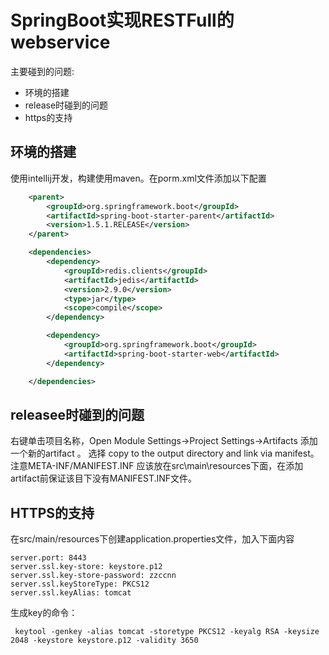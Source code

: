 # SpringBoot实现RESTFull的webservice

主要碰到的问题:

* 环境的搭建
* release时碰到的问题
* https的支持


## 环境的搭建

使用intellij开发，构建使用maven。在porm.xml文件添加以下配置
```xml
    <parent>
        <groupId>org.springframework.boot</groupId>
        <artifactId>spring-boot-starter-parent</artifactId>
        <version>1.5.1.RELEASE</version>
    </parent>

    <dependencies>
        <dependency>
            <groupId>redis.clients</groupId>
            <artifactId>jedis</artifactId>
            <version>2.9.0</version>
            <type>jar</type>
            <scope>compile</scope>
        </dependency>

        <dependency>
            <groupId>org.springframework.boot</groupId>
            <artifactId>spring-boot-starter-web</artifactId>
        </dependency>

    </dependencies>

```


## releasee时碰到的问题

右键单击项目名称，Open Module Settings->Project Settings->Artifacts 添加一个新的artifact 。 选择 copy to the output directory and link via manifest。注意META-INF/MANIFEST.INF 应该放在src\main\resources下面，在添加artifact前保证该目下没有MANIFEST.INF文件。



## HTTPS的支持

在src/main/resources下创建application.properties文件，加入下面内容

```
server.port: 8443
server.ssl.key-store: keystore.p12
server.ssl.key-store-password: zzccnn
server.ssl.keyStoreType: PKCS12
server.ssl.keyAlias: tomcat
```

生成key的命令：

```
 keytool -genkey -alias tomcat -storetype PKCS12 -keyalg RSA -keysize 2048 -keystore keystore.p12 -validity 3650
```